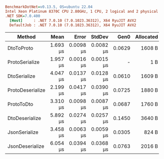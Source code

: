 ``` ini

BenchmarkDotNet=v0.13.5, OS=ubuntu 22.04
Intel Xeon Platinum 8370C CPU 2.80GHz, 1 CPU, 2 logical and 2 physical cores
.NET SDK=7.0.400
  [Host]     : .NET 7.0.10 (7.0.1023.36312), X64 RyuJIT AVX2
  DefaultJob : .NET 7.0.10 (7.0.1023.36312), X64 RyuJIT AVX2


```
|           Method |     Mean |     Error |    StdDev |   Gen0 | Allocated |
|----------------- |---------:|----------:|----------:|-------:|----------:|
|       DtoToProto | 1.693 μs | 0.0098 μs | 0.0082 μs | 0.0629 |    1608 B |
|   ProtoSerialize | 1.957 μs | 0.0016 μs | 0.0015 μs |      - |       1 B |
|     DtoSerialize | 4.047 μs | 0.0137 μs | 0.0128 μs | 0.0610 |    1609 B |
| ProtoDeserialize | 2.199 μs | 0.0417 μs | 0.0390 μs | 0.0725 |    1880 B |
|       ProtoToDto | 3.310 μs | 0.0098 μs | 0.0087 μs | 0.0687 |    1760 B |
|   DtoDeserialize | 5.892 μs | 0.0274 μs | 0.0257 μs | 0.1450 |    3640 B |
|    JsonSerialize | 3.458 μs | 0.0063 μs | 0.0059 μs | 0.0305 |     824 B |
|  JsonDeserialize | 6.054 μs | 0.0394 μs | 0.0368 μs | 0.0763 |    2016 B |
